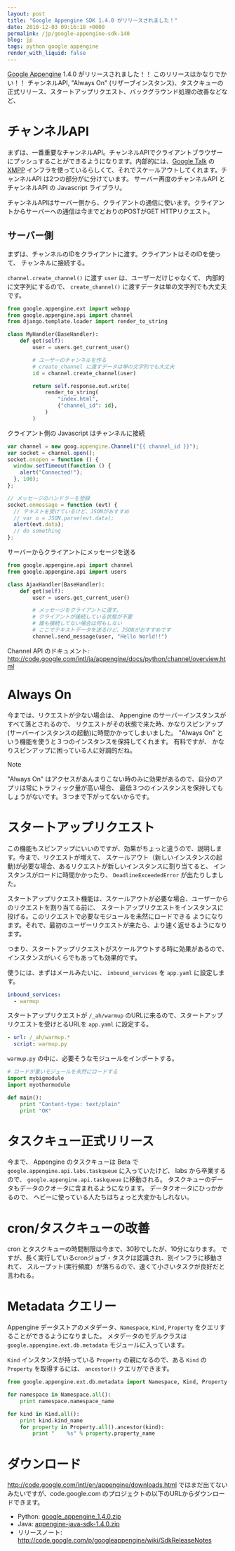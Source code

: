 ```yaml
---
layout: post
title: "Google Appengine SDK 1.4.0 がリリースされました！"
date: 2010-12-03 09:16:18 +0000
permalink: /jp/google-appengine-sdk-140
blog: jp
tags: python google appengine
render_with_liquid: false
---
```


[Google Appengine](http://code.google.com/appengine/) 1.4.0 がリリースされました！！
このリリースはかなりでかい！！ チャンネルAPI, "Always On"
(リザーブインスタンス)、タスクキューの正式リリース、スタートアップリクエスト、バックグラウンド処理の改善などなど、

# チャンネルAPI

まずは、一番重要なチャンネルAPI。チャンネルAPIでクライアントブラウザーにプッシュすることができるようになります。内部的には、[Google
Talk](http://www.google.com/talk/intl/ja/) の
[XMPP](http://ja.wikipedia.org/wiki/Extensible_Messaging_and_Presence_Protocol)
インフラを使っているらしくて、それでスケールアウトしてくれます。チャンネルAPI は2つの部分がに分けています。 サーバー再度のチャンネルAPI
と チャンネルAPI の Javascript ライブラリ。

チャンネルAPIはサーバー側から、クライアントの通信に使います。クライアントからサーバーへの通信は今までどおりのPOSTがGET
HTTPリクエスト。

## サーバー側

まずは、チャンネルのIDをクライアントに渡す。クライアントはそのIDを使って、 チャンネルに接続する。

`channel.create_channel()` に渡す `user` は、ユーザーだけじゃなくて、 内部的に文字列にするので、
`create_channel()` に渡すデータは単の文字列でも大丈夫です。

```python
from google.appengine.ext import webapp
from google.appengine.api import channel
from django.template.loader import render_to_string

class MyHandler(BaseHandler):
    def get(self):
        user = users.get_current_user()

        # ユーザーのチャンネルを作る
        # create_channel に渡すデータは単の文字列でも大丈夫
        id = channel.create_channel(user)

        return self.response.out.write(
            render_to_string(
                "index.html",
                {"channel_id": id},
            )
        )
```

クライアント側の Javascript はチャンネルに接続

```javascript
var channel = new goog.appengine.Channel("{{ channel_id }}");
var socket = channel.open();
socket.onopen = function () {
  window.setTimeout(function () {
    alert("Connected!");
  }, 100);
};

// メッセージのハンドラーを登録
socket.onmessage = function (evt) {
  // テキストを受けているけど、JSONがおすすめ
  // var o = JSON.parse(evt.data);
  alert(evt.data);
  // do something
};
```

サーバーからクライアントにメッセージを送る

```python
from google.appengine.api import channel
from google.appengine.api import users

class AjaxHandler(BaseHandler):
    def get(self):
        user = users.get_current_user()

        # メッセージをクライアントに渡す。
        # クライアントが接続している状態が不要
        # 誰も接続してない場合は何もしない
        # ここでテキストデータを送るけど、JSONがおすすめです
        channel.send_message(user, "Hello World!!")
```

Channel API のドキュメント:
<http://code.google.com/intl/ja/appengine/docs/python/channel/overview.html>

# Always On

今までは、リクエストが少ない場合は、 Appengine のサーバーインスタンスがすべて落とされるので、
リクエストがその状態で来た時、かなりスピンアップ
(サーバーインスタンスの起動)に時間かかってしまいました。 "Always On"
という機能を使うと３つのインスタンスを保持してくれます。 有料ですが、
かなりスピンアップに困っている人に好調的だね。

<div class="note">

<div class="title">

Note

</div>

"Always On" はアクセスがあんまりこない時のみに効果があるので、自分のアプリは常にトラフィック量が高い場合、
最低３つのインスタンスを保持してもしょうがないです。３つまで下がってないからです。

</div>

# スタートアップリクエスト

この機能もスピンアップにいいのですが、効果がちょっと違うので、説明します。今まで、リクエストが増えて、
スケールアウト（新しいインスタンスの起動)が必要な場合、あるリクエストが新しいインスタンスに割り当てると、
インスタンスがロードに時間かかったり、 `DeadlineExceededError` が出たりしました。

スタートアップリクエスト機能は、スケールアウトが必要な場合、ユーザーからのリクエストを割り当てる前に、
スタートアップリクエストをインスタンスに投げる。このリクエストで必要なモジュールを未然にロードできる
ようになります。それで、最初のユーザーリクエストが来たら、より速く返せるようになります。

つまり、スタートアップリクエストがスケールアウトする時に効果があるので、 インスタンスがいくらでもあっても効果的です。

使うには、まずはメールみたいに、 `inbound_services` を `app.yaml` に設定します。

```yaml
inbound_services:
  - warmup
```

スタートアップリクエストが `/_ah/warmup` のURLに来るので、スタートアップリクエストを受けとるURLを `app.yaml`
に設定する。

```yaml
- url: /_ah/warmup.*
  script: warmup.py
```

`warmup.py` の中に、必要そうなモジュールをインポートする。

```python
# ロードが重いモジュールを未然にロードする
import mybigmodule
import myothermodule

def main():
    print "Content-type: text/plain"
    print "OK"
```

# タスクキュー正式リリース

今まで、 Appengine のタスクキューは Beta で `google.appengine.api.labs.taskqueue`
に入っていたけど、 labs から卒業するので、 `google.appengine.api.taskqueue`
に移動される。 タスクキューのデータもデータのクオータに含まれるようになります。 データクオータにひっかかるので、
ヘビーに使っている人たちはちょっと大変かもしれない。

# cron/タスクキューの改善

cron とタスクキューの時間制限は今まで、30秒でしたが、10分になります。
ですが、長く実行しているcronジョブ・タスクは認識され、別インフラに移動されて、
スループット(実行頻度）が落ちるので、速くて小さいタスクが良好だと言われる。

# Metadata クエリー

Appengine データストアのメタデータ、`Namespace`, `Kind`, `Property`
をクエリすることができるようになりました。 メタデータのモデルクラスは
`google.appengine.ext.db.metadata` モジュールに入っています。

`Kind` インスタンスが持っている `Property` の親になるので、ある `Kind` の `Property` を取得するには、
`ancestor()` クエリができます。

```python
from google.appengine.ext.db.metadata import Namespace, Kind, Property

for namespace in Namespace.all():
    print namespace.namespace_name

for kind in Kind.all():
    print kind.kind_name
    for property in Property.all().ancestor(kind):
        print "    %s" % property.property_name
```

# ダウンロード

<http://code.google.com/intl/en/appengine/downloads.html>
ではまだ出てないみたいですが、code.google.com
のプロジェクトの以下のURLからダウンロードできます。

- Python: [google_appengine_1.4.0.zip](http://code.google.com/p/googleappengine/downloads/detail?name=google_appengine_1.4.0.zip)
- Java: [appengine-java-sdk-1.4.0.zip](http://code.google.com/p/googleappengine/downloads/detail?name=appengine-java-sdk-1.4.0.zip)
- リリースノート: <http://code.google.com/p/googleappengine/wiki/SdkReleaseNotes>
